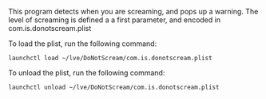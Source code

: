 This program detects when you are screaming, and pops up a warning.
The level of screaming is defined a a first parameter, and encoded in com.is.donotscream.plist

To load the plist, run the following command:
```
launchctl load ~/lve/DoNotScream/com.is.donotscream.plist
```

To unload the plist, run the following command:
```
launchctl unload ~/lve/DoNotScream/com.is.donotscream.plist
```

